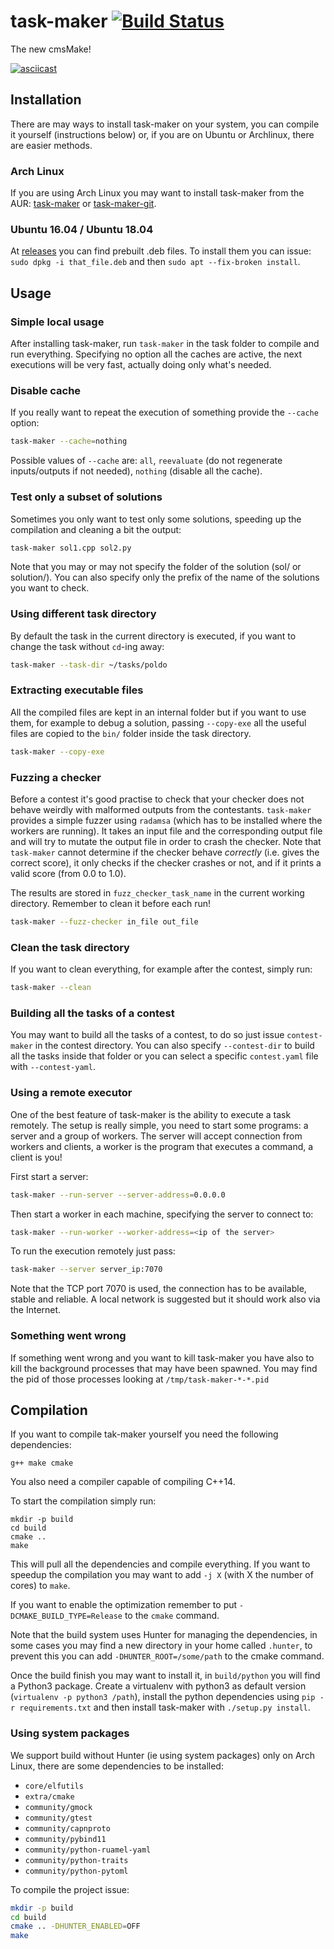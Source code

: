 # task-maker [![Build Status](https://travis-ci.org/algorithm-ninja/task-maker.svg?branch=master)](https://travis-ci.org/algorithm-ninja/task-maker)

The new cmsMake!

[![asciicast](https://asciinema.org/a/Kh8y6c7TD2WBjxTXDPnQQxPS1.png)](https://asciinema.org/a/Kh8y6c7TD2WBjxTXDPnQQxPS1)

## Installation

There are may ways to install task-maker on your system, you can compile
it yourself (instructions below) or, if you are on Ubuntu or Archlinux, there
are easier methods.

### Arch Linux
If you are using Arch Linux you may want to install task-maker from the AUR:
[task-maker](https://aur.archlinux.org/packages/task-maker)
or
[task-maker-git](https://aur.archlinux.org/packages/task-maker-git).

### Ubuntu 16.04 / Ubuntu 18.04
At [releases](https://github.com/algorithm-ninja/task-maker/releases) you
can find prebuilt .deb files. To install them you can issue:
`sudo dpkg -i that_file.deb` and then `sudo apt --fix-broken install`.

## Usage

### Simple local usage
After installing task-maker, run `task-maker` in the task folder to compile
and run everything. Specifying no option all the caches are active, the next
executions will be very fast, actually doing only what's needed.

### Disable cache
If you really want to repeat the execution of something provide the `--cache`
option:
```bash
task-maker --cache=nothing
```

Possible values of `--cache` are: `all`, `reevaluate` (do not regenerate
inputs/outputs if not needed), `nothing` (disable all the cache).

### Test only a subset of solutions
Sometimes you only want to test only some solutions, speeding up the
compilation and cleaning a bit the output:
```bash
task-maker sol1.cpp sol2.py
```
Note that you may or may not specify the folder of the solution (sol/ or
solution/). You can also specify only the prefix of the name of the solutions
you want to check.

### Using different task directory
By default the task in the current directory is executed, if you want to change
the task without `cd`-ing away:
```bash
task-maker --task-dir ~/tasks/poldo
```

### Extracting executable files
All the compiled files are kept in an internal folder but if you want to
use them, for example to debug a solution, passing `--copy-exe` all the
useful files are copied to the `bin/` folder inside the task directory.
```bash
task-maker --copy-exe
```

### Fuzzing a checker
Before a contest it's good practise to check that your checker does not
behave weirdly with malformed outputs from the contestants. `task-maker`
provides a simple fuzzer using `radamsa` (which has to be installed where
the workers are running). It takes an input file and the corresponding
output file and will try to mutate the output file in order to crash the
checker. Note that `task-maker` cannot determine if the checker behave
_correctly_ (i.e. gives the correct score), it only checks if the checker
crashes or not, and if it prints a valid score (from 0.0 to 1.0).

The results are stored in `fuzz_checker_task_name` in the current working
directory. Remember to clean it before each run!
```bash
task-maker --fuzz-checker in_file out_file
```


### Clean the task directory
If you want to clean everything, for example after the contest, simply run:
```bash
task-maker --clean
```

### Building all the tasks of a contest
You may want to build all the tasks of a contest, to do so just issue
`contest-maker` in the contest directory. You can also specify
`--contest-dir` to build all the tasks inside that folder or you can select
a specific `contest.yaml` file with `--contest-yaml`.

### Using a remote executor
One of the best feature of task-maker is the ability to execute a task remotely.
The setup is really simple, you need to start some programs: a server and
a group of workers. The server will accept connection from workers and clients,
a worker is the program that executes a command, a client is you!

First start a server:
```bash
task-maker --run-server --server-address=0.0.0.0
```

Then start a worker in each machine, specifying the server to connect to:
```bash
task-maker --run-worker --worker-address=<ip of the server>
```

To run the execution remotely just pass:
```bash
task-maker --server server_ip:7070
```

Note that the TCP port 7070 is used, the connection has to be available,
stable and reliable. A local network is suggested but it should work also
via the Internet.

### Something went wrong
If something went wrong and you want to kill task-maker you have also to kill
the background processes that may have been spawned.
You may find the pid of those processes looking at `/tmp/task-maker-*-*.pid`


## Compilation
If you want to compile tak-maker yourself you need the following dependencies:
```
g++ make cmake
```

You also need a compiler capable of compiling C++14.

To start the compilation simply run:
```
mkdir -p build
cd build
cmake ..
make
```

This will pull all the dependencies and compile everything. If you want to
speedup the compilation you may want to add `-j X` (with X the number of cores)
to `make`.

If you want to enable the optimization remember to put
`-DCMAKE_BUILD_TYPE=Release` to the `cmake` command.

Note that the build system uses Hunter for managing the dependencies, in some
cases you may find a new directory in your home called `.hunter`, to prevent
this you can add `-DHUNTER_ROOT=/some/path` to the cmake command.

Once the build finish you may want to install it, in `build/python` you will
find a Python3 package. Create a virtualenv with python3 as default version
(`virtualenv -p python3 /path`), install the python dependencies using
`pip -r requirements.txt` and then install task-maker with `./setup.py install`.

### Using system packages
We support build without Hunter (ie using system packages) only on Arch Linux,
there are some dependencies to be installed:

- `core/elfutils`
- `extra/cmake`
- `community/gmock`
- `community/gtest`
- `community/capnproto`
- `community/pybind11`
- `community/python-ruamel-yaml`
- `community/python-traits`
- `community/python-pytoml`

To compile the project issue:
```bash
mkdir -p build
cd build
cmake .. -DHUNTER_ENABLED=OFF
make
```
